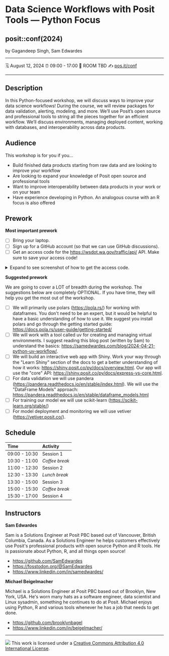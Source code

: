 # Data Science Workflows with Posit Tools — Python Focus

## posit::conf(2024)

by Gagandeep Singh, Sam Edwardes

-----

:spiral_calendar: August 12, 2024
:alarm_clock:     09:00 - 17:00
:hotel:           ROOM TBD
:writing_hand:    [pos.it/conf](http://pos.it/conf)

-----

## Description

In this Python-focused workshop, we will discuss ways to improve your data science workflows! During the course, we will review packages for data validation, alerting, modeling, and more. We’ll use Posit’s open source and professional tools to string all the pieces together for an efficient workflow. We’ll discuss environments, managing deployed content, working with databases, and interoperability across data products.

## Audience

This workshop is for you if you...

- Build finished data products starting from raw data and are looking to improve your workflow
- Are looking to expand your knowledge of Posit open source and professional tools
- Want to improve interoperability between data products in your work or on your team
- Have experience developing in Python. An analogous course with an R focus is also offered

## Prework

**Most important prework**

- [ ] Bring your laptop.
- [ ] Sign up for a GitHub account (so that we can use GitHub discussions).
- [ ] Get an access code for the <https://wsdot.wa.gov/traffic/api/> API. Make sure to save your access code!

<details>
<summary>Expand to see screenshot of how to get the access code.</summary>

![Get the access code for the wsdot API](website/images/wsdot-access-token.png)

</details>

**Suggested prework**

We are going to cover a LOT of breadth during the workshop. The suggestions below are completely OPTIONAL. If you have time, they will help you get the most out of the workshop.

- [ ] We will primarily use polars (https://pola.rs/) for working with dataframes. You don't need to be an expert, but it would be helpful to have a basic understanding of how to use it. We suggest you install polars and go through the getting started guide: https://docs.pola.rs/user-guide/getting-started/
- [ ] We will work with a tool called uv for creating and managing virtual environments. I suggest reading this blog post (written by Sam) to understand the basics: https://samedwardes.com/blog/2024-04-21-python-uv-workflow/.
- [ ] We will build an interactive web app with Shiny. Work your way through the "Learn Shiny" section of the docs to get a better understanding of how it works: https://shiny.posit.co/py/docs/overview.html. Our app will use the "core" API: https://shiny.posit.co/py/docs/express-vs-core.html.
- [ ] For data validation we will use pandera (https://pandera.readthedocs.io/en/stable/index.html). We will use the "DataFrame Models" approach: https://pandera.readthedocs.io/en/stable/dataframe_models.html
- [ ] For training our model we will use scikit-learn (https://scikit-learn.org/stable/)
- [ ] For model deployment and monitoring we will use vetiver (https://vetiver.posit.co/).

## Schedule

| Time          | Activity         |
| :------------ | :--------------- |
| 09:00 - 10:30 | Session 1        |
| 10:30 - 11:00 | *Coffee break*   |
| 11:00 - 12:30 | Session 2        |
| 12:30 - 13:30 | *Lunch break*    |
| 13:30 - 15:00 | Session 3        |
| 15:00 - 15:30 | *Coffee break*   |
| 15:30 - 17:00 | Session 4        |

## Instructors

**Sam Edwardes**

Sam is a Solutions Engineer at Posit PBC based out of Vancouver, British Columbia, Canada. As a Solutions Engineer he helps customers effectively use Posit's professional products with open source Python and R tools. He is passionate about Python, R, and all things open source!

- https://github.com/SamEdwardes
- https://fosstodon.org/@SamEdwardes
- https://www.linkedin.com/in/samedwardes/

**Michael Beigelmacher**

Michael is a Solutions Engineer at Posit PBC based out of Brooklyn, New York, USA. He's worn many hats as a software engineer, data scientist and Linux sysadmin, something he continues to do at Posit. Michael enjoys using Python, R and various tools whenever he has a job that needs to get done.

- https://github.com/brooklynbagel
- https://www.linkedin.com/in/beigelmacher/

-----

![](https://i.creativecommons.org/l/by/4.0/88x31.png) This work is
licensed under a [Creative Commons Attribution 4.0 International
License](https://creativecommons.org/licenses/by/4.0/).
